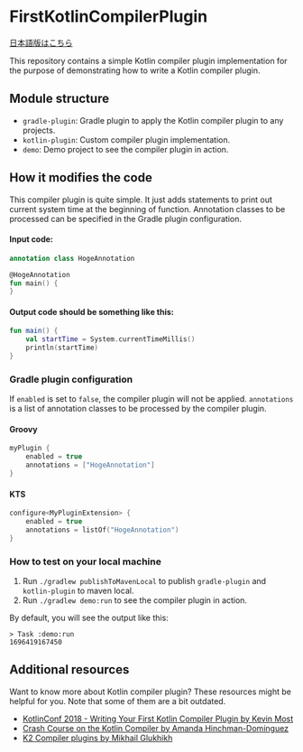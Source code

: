 # FirstKotlinCompilerPlugin

[日本語版はこちら](README-ja.md)

This repository contains a simple Kotlin compiler plugin implementation
for the purpose of demonstrating how to write a Kotlin compiler plugin.

## Module structure

- `gradle-plugin`: Gradle plugin to apply the Kotlin compiler plugin to any projects.
- `kotlin-plugin`: Custom compiler plugin implementation.
- `demo`: Demo project to see the compiler plugin in action.

## How it modifies the code

This compiler plugin is quite simple.
It just adds statements to print out current system time at the beginning of function.
Annotation classes to be processed can be specified in the Gradle plugin configuration.

#### Input code:

```kotlin
annotation class HogeAnnotation

@HogeAnnotation
fun main() {
}
```

#### Output code should be something like this:

```kotlin
fun main() {
    val startTime = System.currentTimeMillis()
    println(startTime)
}
```

### Gradle plugin configuration

If `enabled` is set to `false`, the compiler plugin will not be applied.
`annotations` is a list of annotation classes to be processed by the compiler plugin.

#### Groovy

```groovy
myPlugin {
    enabled = true
    annotations = ["HogeAnnotation"]
}
```

#### KTS

```kotlin
configure<MyPluginExtension> {
    enabled = true
    annotations = listOf("HogeAnnotation")
}
```

### How to test on your local machine

1. Run `./gradlew publishToMavenLocal` to publish `gradle-plugin` and `kotlin-plugin` to maven local.
2. Run `./gradlew demo:run` to see the compiler plugin in action.

By default, you will see the output like this:

```
> Task :demo:run
1696419167450
```

## Additional resources

Want to know more about Kotlin compiler plugin? These resources might be helpful for you.
Note that some of them are a bit outdated.

- [KotlinConf 2018 - Writing Your First Kotlin Compiler Plugin by Kevin Most](https://www.youtube.com/watch?v=w-GMlaziIyo)
- [Crash Course on the Kotlin Compiler by Amanda Hinchman-Dominguez](https://www.youtube.com/watch?v=wUGfuWHCqrc)
- [K2 Compiler plugins by Mikhail Glukhikh](https://www.youtube.com/watch?v=Pl-89n9wDqo)
